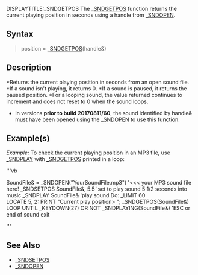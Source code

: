 DISPLAYTITLE:_SNDGETPOS
The [_SNDGETPOS](_SNDGETPOS) function returns the current playing position in seconds using a handle from [_SNDOPEN](_SNDOPEN).


## Syntax

> position = [_SNDGETPOS](_SNDGETPOS)(handle&)


## Description

*Returns the current playing position in seconds from an open sound file.
*If a sound isn't playing, it returns 0.
*If a sound is paused, it returns the paused position.
*For a looping sound, the value returned continues to increment and does not reset to 0 when the sound loops.
* In versions **prior to build 20170811/60**, the sound identified by handle& must have been opened using the [_SNDOPEN](_SNDOPEN) to use this function.


## Example(s)

*Example:* To check the current playing position in an MP3 file, use [_SNDPLAY](_SNDPLAY) with [_SNDGETPOS](_SNDGETPOS) printed in a loop:

'''vb

SoundFile& = _SNDOPEN("YourSoundFile.mp3") '<<< your MP3 sound file here!
_SNDSETPOS SoundFile&, 5.5   'set to play sound 5 1/2 seconds into music 
_SNDPLAY SoundFile&  'play sound 
Do: _LIMIT 60     
   LOCATE 5, 2: PRINT "Current play position> "; _SNDGETPOS(SoundFile&)
LOOP UNTIL _KEYDOWN(27) OR NOT _SNDPLAYING(SoundFile&) 'ESC or end of sound exit

'''


## See Also

* [_SNDSETPOS](_SNDSETPOS)
* [_SNDOPEN](_SNDOPEN)




